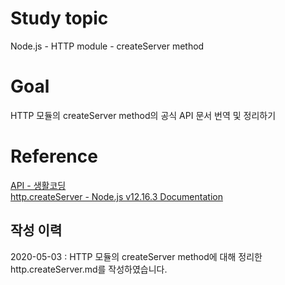 # Study topic
  
Node.js - HTTP module - createServer method  
  
# Goal
  
HTTP 모듈의 createServer method의 공식 API 문서 번역 및 정리하기  
  
# Reference
  
<a href = "https://opentutorials.org/course/3332/21152" target = "_blank">API - 생활코딩</a>  
<a href = "https://nodejs.org/dist/latest-v12.x/docs/api/http.html#http_http_createserver_options_requestlistener" target = "_blank">http.createServer - Node.js v12.16.3 Documentation</a>  
  
## 작성 이력
  
2020-05-03 : HTTP 모듈의 createServer method에 대해 정리한 http.createServer.md를 작성하였습니다.
